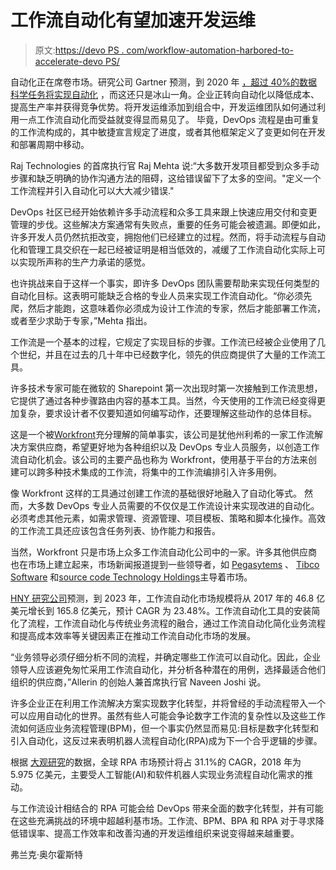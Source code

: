 # 工作流自动化有望加速开发运维

> 原文:[https://devo PS . com/workflow-automation-harbored-to-accelerate-devo PS/](https://devops.com/workflow-automation-poised-to-accelerate-devops/)

自动化正在席卷市场。研究公司 Gartner 预测，到 2020 年 [，超过 40%的数据科学任务将实现自动化](https://www.gartner.com/smarterwithgartner/gartner-top-10-strategic-technology-trends-for-2019/) ，而这还只是冰山一角。企业正转向自动化以降低成本、提高生产率并获得竞争优势。将开发运维添加到组合中，开发运维团队如何通过利用一点工作流自动化而受益就变得显而易见了。 毕竟，DevOps 流程是由可重复的工作流构成的，其中敏捷宣言规定了进度，或者其他框架定义了变更如何在开发和部署周期中移动。

Raj Technologies 的首席执行官 Raj Mehta 说:“大多数开发项目都受到众多手动步骤和缺乏明确的协作沟通方法的阻碍，这给错误留下了太多的空间。"定义一个工作流程并引入自动化可以大大减少错误."

DevOps 社区已经开始依赖许多手动流程和众多工具来跟上快速应用交付和变更管理的步伐。这些解决方案通常有失败点，重要的任务可能会被遗漏。即便如此，许多开发人员仍然抗拒改变，拥抱他们已经建立的过程。然而，将手动流程与自动化和管理工具交织在一起已经被证明是相当低效的，减缓了工作流自动化实际上可以实现所声称的生产力承诺的感觉。

也许挑战来自于这样一个事实，即许多 DevOps 团队需要帮助来实现任何类型的自动化目标。这表明可能缺乏合格的专业人员来实现工作流自动化。“你必须先爬，然后才能跑，这意味着你必须成为设计工作流的专家，然后才能部署工作流，或者至少求助于专家，”Mehta 指出。

工作流是一个基本的过程，它规定了实现目标的步骤。工作流已经被企业使用了几个世纪，并且在过去的几十年中已经数字化，领先的供应商提供了大量的工作流工具。

许多技术专家可能在微软的 Sharepoint 第一次出现时第一次接触到工作流思想，它提供了通过各种步骤路由内容的基本工具。当然，今天使用的工作流已经变得更加复杂，要求设计者不仅要知道如何编写动作，还要理解这些动作的总体目标。

这是一个被[Workfront](https://www.workfront.com/)充分理解的简单事实，该公司是犹他州利希的一家工作流解决方案供应商，希望更好地为各种组织以及 DevOps 专业人员服务，以创造工作流自动化机会。该公司的主要产品也称为 Workfront，使用基于平台的方法来创建可以跨多种技术集成的工作流，将集中的工作流编排引入许多用例。

像 Workfront 这样的工具通过创建工作流的基础很好地融入了自动化等式。 然而，大多数 DevOps 专业人员需要的不仅仅是工作流设计来实现改进的自动化。必须考虑其他元素，如需求管理、资源管理、项目模板、策略和脚本化操作。高效的工作流工具还应该包含任务列表、协作能力和报告。

当然，Workfront 只是市场上众多工作流自动化公司中的一家。许多其他供应商也在市场上建立起来，市场新闻报道提到一些领导者，如 [Pegasytems](https://www.pega.com/?&utm_source=google&utm_medium=cpc&utm_campaign=900.Global-English.Evaluate&utm_term=pegasystems&gloc=9004522&utm_content=pcrid%7c191087644707%7cpkw%7ckwd-299862465261%7cpmt%7ce%7cpdv%7cc%7c&gclid=Cj0KCQjw3uboBRDCARIsAO2XcYAANXrO5TsfvsqtqScb1meMZAYedyHvCUKgREIBz2SP75WbpiPlspsaArhsEALw_wcB&gclsrc=aw.ds) 、 [Tibco Software](https://www.tibco.com/products?utm_medium=3Q_cpc&utm_source=3Q_google&utm_content=s&utm_campaign=ggl_s_us_en_generic_brand_tibco_alpha&utm_term=tibco&_bt=318470732578&_bm=e&_bn=g&gclid=Cj0KCQjw3uboBRDCARIsAO2XcYChXy0TcwYA7qzUXDoy2FCo1n5p-QOBixf8sO1MvYb8LnyjqE_vd3kaAtK3EALw_wcB) 和[source code Technology Holdings](https://www.k2.com/)主导着市场。

[HNY 研究公司](http://hnyresearch.com/)预测，到 2023 年，工作流自动化市场规模将从 2017 年的 46.8 亿美元增长到 165.8 亿美元，预计 CAGR 为 23.48%。工作流自动化工具的安装简化了流程，工作流自动化与传统业务流程的融合，通过工作流自动化简化业务流程和提高成本效率等关键因素正在推动工作流自动化市场的发展。

“业务领导必须仔细分析不同的流程，并确定哪些工作流可以自动化。因此，企业领导人应该避免匆忙采用工作流自动化，并分析各种潜在的用例，选择最适合他们组织的供应商，”Allerin 的创始人兼首席执行官 Naveen Joshi 说。

许多企业正在利用工作流解决方案实现数字化转型，并将曾经的手动流程带入一个可以应用自动化的世界。虽然有些人可能会争论数字工作流的复杂性以及这些工作流如何适应业务流程管理(BPM)，但一个事实仍然显而易见:目标是数字化转型和引入自动化，这反过来表明机器人流程自动化(RPA)成为下一个合乎逻辑的步骤。

根据 [大观研究](https://www.grandviewresearch.com/industry-analysis/robotic-process-automation-rpa-market)的数据，全球 RPA 市场预计将占 31.1%的 CAGR，2018 年为 5.975 亿美元，主要受人工智能(AI)和软件机器人实现业务流程自动化需求的推动。 

与工作流设计相结合的 RPA 可能会给 DevOps 带来全面的数字化转型，并有可能在这些充满挑战的环境中超越利基市场。工作流、BPM、BPA 和 RPA 对于寻求降低错误率、提高工作效率和改善沟通的开发运维组织来说变得越来越重要。

弗兰克·奥尔霍斯特